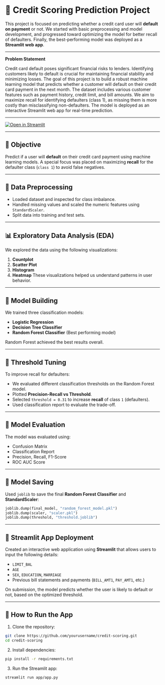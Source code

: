 # 🧾 Credit Scoring Prediction Project

This project is focused on predicting whether a credit card user will **default on payment** or not. We started with basic preprocessing and model development, and progressed toward optimizing the model for better recall of defaulters. Finally, the best-performing model was deployed as a **Streamlit web app**.

---
**Problem Statement**

Credit card default poses significant financial risks to lenders. Identifying customers likely to default is crucial for maintaining financial stability and minimizing losses. The goal of this project is to build a robust machine learning model that predicts whether a customer will default on their credit card payment in the next month. The dataset includes various customer features such as payment history, credit limit, and bill amounts. We aim to maximize recall for identifying defaulters (class 1), as missing them is more costly than misclassifying non-defaulters. The model is deployed as an interactive Streamlit web app for real-time prediction.

---

[![Open in Streamlit](https://static.streamlit.io/badges/streamlit_badge_black_white.svg)](https://huggingface.co/spaces/ashnaxhaikh/Credit_Scoring)


---

## 📌 Objective

Predict if a user will **default** on their credit card payment using machine learning models. A special focus was placed on maximizing **recall** for the defaulter class (`class 1`) to avoid false negatives.

---

## 🧼 Data Preprocessing

* Loaded dataset and inspected for class imbalance.
* Handled missing values and scaled the numeric features using `StandardScaler`.
* Split data into training and test sets.

---

## 📊 Exploratory Data Analysis (EDA)

We explored the data using the following visualizations:

1. **Countplot**
2. **Scatter Plot** 
3. **Histogram**
4. **Heatmap**
These visualizations helped us understand patterns in user behavior.

---

## 🤖 Model Building

We trained three classification models:

* **Logistic Regression**
* **Decision Tree Classifier**
* **Random Forest Classifier** (Best performing model)

Random Forest achieved the best results overall.

---

## 🎯 Threshold Tuning

To improve recall for defaulters:

* We evaluated different classification thresholds on the Random Forest model.
* Plotted **Precision-Recall vs Threshold**.
* Selected `threshold = 0.31` to increase **recall** of class `1` (defaulters).
* Used classification report to evaluate the trade-off.

---

## 🧪 Model Evaluation

The model was evaluated using:

* Confusion Matrix
* Classification Report
* Precision, Recall, F1-Score
* ROC AUC Score

---

## 💾 Model Saving

Used `joblib` to save the final **Random Forest Classifier** and **StandardScaler**:

```python
joblib.dump(final_model, "random_forest_model.pkl")
joblib.dump(scaler, "scaler.pkl")
joblib.dump(threshold, "threshold.joblib")
```

---

## 🚀 Streamlit App Deployment

Created an interactive web application using **Streamlit** that allows users to input the following details:

* `LIMIT_BAL`
* `AGE`
* `SEX`, `EDUCATION`, `MARRIAGE`
* Previous bill statements and payments (`BILL_AMT1`, `PAY_AMT1`, etc.)

On submission, the model predicts whether the user is likely to default or not, based on the optimized threshold.

---

## 📌 How to Run the App

1. Clone the repository:

```bash
git clone https://github.com/yourusername/credit-scoring.git
cd credit-scoring
```

2. Install dependencies:

```bash
pip install -r requirements.txt
```

3. Run the Streamlit app:

```bash
streamlit run app/app.py
```
